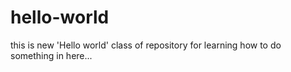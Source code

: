 # hello-world
this is new 'Hello world' class of repository for learning how to do something in here...
